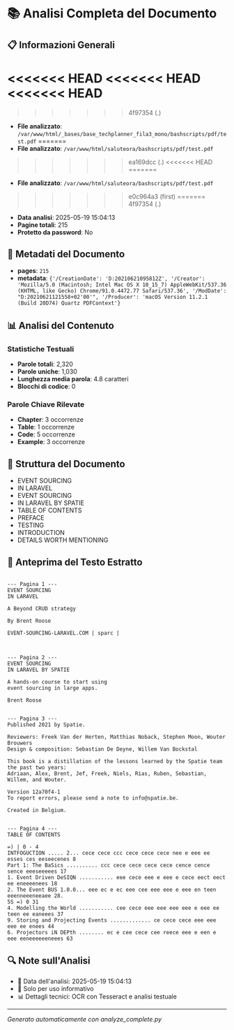 # 📚 Analisi Completa del Documento

## 📋 Informazioni Generali
<<<<<<< HEAD
<<<<<<< HEAD
<<<<<<< HEAD
=======
>>>>>>> 4f97354 (.)
- **File analizzato**: `/var/www/html/_bases/base_techplanner_fila3_mono/bashscripts/pdf/test.pdf`
=======
- **File analizzato**: `/var/www/html/saluteora/bashscripts/pdf/test.pdf`
>>>>>>> ea169dcc (.)
<<<<<<< HEAD
=======
- **File analizzato**: `/var/www/html/saluteora/bashscripts/pdf/test.pdf`
>>>>>>> e0c964a3 (first)
=======
>>>>>>> 4f97354 (.)
- **Data analisi**: 2025-05-19 15:04:13
- **Pagine totali**: 215
- **Protetto da password**: No

## 📄 Metadati del Documento
- **pages**: `215`
- **metadata**: `{'/CreationDate': 'D:20210621095812Z', '/Creator': 'Mozilla/5.0 (Macintosh; Intel Mac OS X 10_15_7) AppleWebKit/537.36 (KHTML, like Gecko) Chrome/91.0.4472.77 Safari/537.36', '/ModDate': "D:20210621121558+02'00'", '/Producer': 'macOS Version 11.2.1 (Build 20D74) Quartz PDFContext'}`

## 📊 Analisi del Contenuto

### Statistiche Testuali

- **Parole totali**: 2,320
- **Parole uniche**: 1,030
- **Lunghezza media parola**: 4.8 caratteri
- **Blocchi di codice**: 0


### Parole Chiave Rilevate
- **Chapter**: 3 occorrenze
- **Table**: 1 occorrenze
- **Code**: 5 occorrenze
- **Example**: 3 occorrenze

## 📑 Struttura del Documento
- EVENT SOURCING
- IN LARAVEL
- EVENT SOURCING
- IN LARAVEL BY SPATIE
- TABLE OF CONTENTS
- PREFACE
- TESTING
- INTRODUCTION
- DETAILS WORTH MENTIONING

## 📝 Anteprima del Testo Estratto
```

--- Pagina 1 ---
EVENT SOURCING
IN LARAVEL

A Beyond CRUD strategy

By Brent Roose

EVENT-SOURCING-LARAVEL.COM | sparc |



--- Pagina 2 ---
EVENT SOURCING
IN LARAVEL BY SPATIE

A hands-on course to start using
event sourcing in large apps.

Brent Roose


--- Pagina 3 ---
Published 2021 by Spatie.

Reviewers: Freek Van der Herten, Matthias Noback, Stephen Moon, Wouter Brouwers
Design & composition: Sebastian De Deyne, Willem Van Bockstal

This book is a distillation of the lessons learned by the Spatie team the past two years:
Adriaan, Alex, Brent, Jef, Freek, Niels, Rias, Ruben, Sebastian, Willem, and Wouter.

Version 12a70f4-1
To report errors, please send a note to info@spatie.be.

Created in Belgium.


--- Pagina 4 ---
TABLE OF CONTENTS

=) | 0 - 4
INTFOGUCTION ..... 2... cece cece ccc cece cece cece nee e eee ee esses ces eeseecenes 8
Part 1: The BaSics .......... ccc cece cece cece cece cence cence sence eeeseeeees 17
1. Event Driven DeSIQN ........... eee cece eee e eee e cece eect eect ee eneeeenees 18
2. The Event BUS 1.0.0... eee ec e ec eee cee eee eee e eee en teen eeenneeeneeaee 28.
5S =) 0 31
4. Modelling the World ........... cee cece eee eee eee eee e eee ee teen ee eaneees 37
9. Storing and Projecting Events ............. ce cece cece eee eee eee ee enees 44
6. Projectors iN DEPth ........ ec e cee cece cee reece eee e een e eee eeneeeeeeneees 63
```

## 🔍 Note sull'Analisi
- 📅 Data dell'analisi: 2025-05-19 15:04:13
- 🔄 Solo per uso informativo
- 📊 Dettagli tecnici: OCR con Tesseract e analisi testuale

---
*Generato automaticamente con analyze_complete.py*
